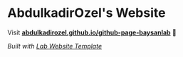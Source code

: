 
# AbdulkadirOzel's Website

Visit **[abdulkadirozel.github.io/github-page-baysanlab](https://abdulkadirozel.github.io/github-page-baysanlab)** 🚀

_Built with [Lab Website Template](https://greene-lab.gitbook.io/lab-website-template-docs)_

